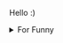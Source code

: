 Hello :) 

<details>

<summary>For Funny</summary>




<!--START_SECTION:waka-->
![Code Time](http://img.shields.io/badge/Code%20Time-11%20hrs%2047%20mins-blue)

![Profile Views](http://img.shields.io/badge/Profile%20Views-7-blue)

![Lines of code](https://img.shields.io/badge/From%20Hello%20World%20I%27ve%20Written-481%20Thousand%20lines%20of%20code-blue)

**🐱 My GitHub Data** 

> 🏆 343 Contributions in the Year 2022
 > 
> 📦 71.2 kB Used in GitHub's Storage 
 > 
> 💼 Opted to Hire
 > 
> 📜 57 Public Repositories 
 > 
> 🔑 0 Private Repositories  
 > 
**I'm a Night 🦉** 

```text
🌞 Morning    39 commits     ███░░░░░░░░░░░░░░░░░░░░░░   12.58% 
🌆 Daytime    112 commits    █████████░░░░░░░░░░░░░░░░   36.13% 
🌃 Evening    85 commits     ██████░░░░░░░░░░░░░░░░░░░   27.42% 
🌙 Night      74 commits     ██████░░░░░░░░░░░░░░░░░░░   23.87%

```
📅 **I'm Most Productive on Friday** 

```text
Monday       64 commits     █████░░░░░░░░░░░░░░░░░░░░   20.65% 
Tuesday      33 commits     ██░░░░░░░░░░░░░░░░░░░░░░░   10.65% 
Wednesday    45 commits     ███░░░░░░░░░░░░░░░░░░░░░░   14.52% 
Thursday     37 commits     ███░░░░░░░░░░░░░░░░░░░░░░   11.94% 
Friday       66 commits     █████░░░░░░░░░░░░░░░░░░░░   21.29% 
Saturday     31 commits     ██░░░░░░░░░░░░░░░░░░░░░░░   10.0% 
Sunday       34 commits     ██░░░░░░░░░░░░░░░░░░░░░░░   10.97%

```


📊 **This Week I Spent My Time On** 

```text
⌚︎ Time Zone: Europe/Istanbul

💬 Programming Languages: 
CSS                      5 hrs 22 mins       ███████████░░░░░░░░░░░░░░   45.66% 
JavaScript               4 hrs 53 mins       ██████████░░░░░░░░░░░░░░░   41.5% 
HTML                     52 mins             █░░░░░░░░░░░░░░░░░░░░░░░░   7.4% 
TypeScript               35 mins             █░░░░░░░░░░░░░░░░░░░░░░░░   5.03% 
Markdown                 2 mins              ░░░░░░░░░░░░░░░░░░░░░░░░░   0.28%

🐱‍💻 Projects: 
tip-calculator           9 hrs 22 mins       ████████████████████░░░░░   79.5% 
halidislam               1 hr 27 mins        ███░░░░░░░░░░░░░░░░░░░░░░   12.31% 
nextjs-blog              53 mins             ██░░░░░░░░░░░░░░░░░░░░░░░   7.53% 
next-dark-mode           4 mins              ░░░░░░░░░░░░░░░░░░░░░░░░░   0.66% 
css-protips              0 secs              ░░░░░░░░░░░░░░░░░░░░░░░░░   0.0%

```

**I Mostly Code in JavaScript** 

```text
JavaScript               16 repos            ███████████░░░░░░░░░░░░░░   44.44% 
HTML                     7 repos             ████░░░░░░░░░░░░░░░░░░░░░   19.44% 
CSS                      6 repos             ████░░░░░░░░░░░░░░░░░░░░░   16.67% 
Swift                    5 repos             ███░░░░░░░░░░░░░░░░░░░░░░   13.89% 
SCSS                     1 repo              ░░░░░░░░░░░░░░░░░░░░░░░░░   2.78%

```



 Last Updated on 30/06/2022 00:41:27 UTC
<!--END_SECTION:waka-->

</details>
